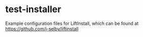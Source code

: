 # test-installer

Example configuration files for LiftInstall, which can be found at https://github.com/j-selby/liftinstall